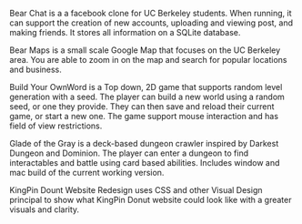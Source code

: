 Bear Chat is a a facebook clone for UC Berkeley students. When running, it can support the creation of new accounts, uploading and viewing post, and making friends. It stores all information on a SQLite database.

Bear Maps is a small scale Google Map that focuses on the UC Berkeley area. You are able to zoom in on the map and search for popular locations and business. 

Build Your OwnWord is a Top down, 2D game that supports random level generation with a seed. The player can build a new world using a random seed, or one they provide. They can then save and reload their current game, or start a new one. The game support mouse interaction and has field of view restrictions.

Glade of the Gray is a deck-based dungeon crawler inspired by Darkest Dungeon and Dominion. The player can enter a dungeon to find interactables and battle using card based abilities. Includes window and mac build of the current working version.

KingPin Dount Website Redesign uses CSS and other Visual Design principal to show what KingPin Donut website could look like with a greater visuals and clarity.
